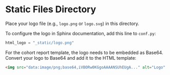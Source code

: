 # Static Files Directory

Place your logo file (e.g., `logo.png` or `logo.svg`) in this directory.

To configure the logo in Sphinx documentation, add this line to `conf.py`:

```python
html_logo = "_static/logo.png"
```

For the cohort report template, the logo needs to be embedded as Base64. Convert your logo to Base64 and add it to the HTML template:

```html
<img src="data:image/png;base64,iVBORw0KGgoAAAANSUhEUgA..." alt="Logo" style="height: 40px;">
```
